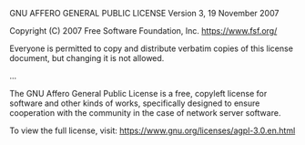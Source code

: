 GNU AFFERO GENERAL PUBLIC LICENSE
Version 3, 19 November 2007

Copyright (C) 2007 Free Software Foundation, Inc.
<https://www.fsf.org/>

Everyone is permitted to copy and distribute verbatim copies
of this license document, but changing it is not allowed.

...

The GNU Affero General Public License is a free, copyleft license for software and other kinds of works, specifically designed to ensure cooperation with the community in the case of network server software.

To view the full license, visit: https://www.gnu.org/licenses/agpl-3.0.en.html
